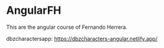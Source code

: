 # AngularFH

This are the angular course of Fernando Herrera.

dbzcharactersapp: https://dbzcharacters-angular.netlify.app/
